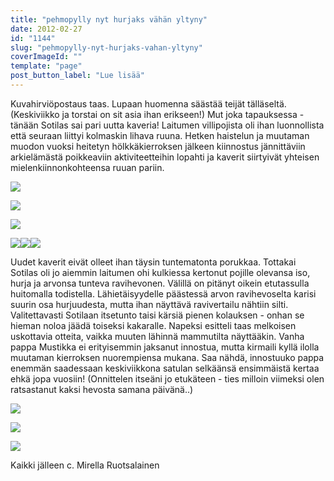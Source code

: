 ```yaml
---
title: "pehmopylly nyt hurjaks vähän yltyny"
date: 2012-02-27
id: "1144"
slug: "pehmopylly-nyt-hurjaks-vahan-yltyny"
coverImageId: ""
template: "page"
post_button_label: "Lue lisää"
---
```


Kuvahirviöpostaus taas. Lupaan huomenna säästää teijät tälläseltä. (Keskiviikko ja torstai on sit asia ihan erikseen!) Mut joka tapauksessa - tänään Sotilas sai pari uutta kaveria! Laitumen villipojista oli ihan luonnollista että seuraan liittyi kolmaskin lihava ruuna. Hetken haistelun ja muutaman muodon vuoksi heitetyn hölkkäkierroksen jälkeen kiinnostus jännittäviin arkielämästä poikkeaviin aktiviteetteihin lopahti ja kaverit siirtyivät yhteisen mielenkiinnonkohteensa ruuan pariin.

[![](/images/0-unknown_soldier9.jpg)](http://3.bp.blogspot.com/-do-UdVg2HS4/T0uPoMtgh8I/AAAAAAAAAZI/GfIldqNAKZA/s1600/0-unknown_soldier9.jpg)

[![](/images/unknown_soldier_apex1.jpg)](http://1.bp.blogspot.com/-xIrZEH_-TNQ/T0uP-6-MDEI/AAAAAAAAAaA/CVu8kYUmKyg/s1600/unknown_soldier_apex1.jpg)

[![](/images/leimaton2.jpg)](http://4.bp.blogspot.com/-l5qhK4uD3k0/T0uPvqvX6SI/AAAAAAAAAZY/wQikGMeLeb4/s1600/leimaton2.jpg)

[![](/images/phantogrator5.jpg)](http://3.bp.blogspot.com/-cWMGfK-UUsI/T0uP1Z3OxXI/AAAAAAAAAZo/wHGZ6dcW9Cs/s1600/phantogrator5.jpg)[![](/images/0-unknown_soldier11.jpg)](http://3.bp.blogspot.com/-0Wu_hDFS_zo/T0uPj_1vR5I/AAAAAAAAAZA/7aIkgAWKVWM/s1600/0-unknown_soldier11.jpg)[![](/images/apex11.jpg)](http://2.bp.blogspot.com/-BFl5HNFA2Tc/T0uPrx8b9jI/AAAAAAAAAZQ/1UTsSrfE_Ow/s1600/apex11.jpg)

Uudet kaverit eivät olleet ihan täysin tuntematonta porukkaa. Tottakai Sotilas oli jo aiemmin laitumen ohi kulkiessa kertonut pojille olevansa iso, hurja ja arvonsa tunteva ravihevonen. Välillä on pitänyt oikein etutassulla huitomalla todistella. Lähietäisyydelle päästessä arvon ravihevoselta karisi suurin osa hurjuudesta, mutta ihan näyttävä ravivertailu nähtiin silti. Valitettavasti Sotilaan itsetunto taisi kärsiä pienen kolauksen - onhan se hieman noloa jäädä toiseksi kakaralle. Napeksi esitteli taas melkoisen uskottavia otteita, vaikka muuten lähinnä mammutilta näyttääkin. Vanha pappa Mustikka ei erityisemmin jaksanut innostua, mutta kirmaili kyllä ilolla muutaman kierroksen nuorempiensa mukana. Saa nähdä, innostuuko pappa enemmän saadessaan keskiviikkona satulan selkäänsä ensimmäistä kertaa ehkä jopa vuosiin! (Onnittelen itseäni jo etukäteen - ties milloin viimeksi olen ratsastanut kaksi hevosta samana päivänä..)

[![](/images/phantogrator+%252833%2529.jpg)](http://2.bp.blogspot.com/-w9i1Vnih-qY/T0uPx-FmrDI/AAAAAAAAAZg/zwEV0TT9AUA/s1600/phantogrator+%252833%2529.jpg)

[![](/images/porukka1.jpg)](http://2.bp.blogspot.com/-8hCKzl4coNQ/T0uP49JIFEI/AAAAAAAAAZw/HGEedLS1SXc/s1600/porukka1.jpg)

[![](/images/unknown+soldier+%252833%2529.jpg)](http://2.bp.blogspot.com/-91ZkH0ClwmQ/T0uP64R7fgI/AAAAAAAAAZ4/3RaVFdiEKmA/s1600/unknown+soldier+%252833%2529.jpg)

Kaikki jälleen c. Mirella Ruotsalainen
